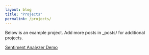 ```yaml
---
layout: blog
title: "Projects"
permalink: /projects/
---
```


Below is an example project. Add more posts in _posts/ for additional projects.

<a href="/projects/sentiment.html">Sentiment Analyzer Demo</a>
